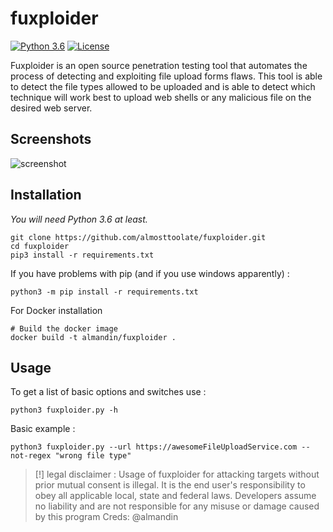 # fuxploider

[![Python 3.6](https://img.shields.io/badge/python-3.6%20%2B-green.svg)](https://www.python.org/) [![License](https://img.shields.io/badge/license-GPLv3-red.svg)](https://raw.githubusercontent.com/almandin/fuxploider/master/LICENSE.md)

Fuxploider is an open source penetration testing tool that automates the process of detecting and exploiting file upload forms flaws. This tool is able to detect the file types allowed to be uploaded and is able to detect which technique will work best to upload web shells or any malicious file on the desired web server.

Screenshots
----
![screenshot](screenshot.png)

Installation
----

_You will need Python 3.6 at least._

    git clone https://github.com/almosttoolate/fuxploider.git
    cd fuxploider
    pip3 install -r requirements.txt

If you have problems with pip (and if you use windows apparently) :

    python3 -m pip install -r requirements.txt

For Docker installation

    # Build the docker image
    docker build -t almandin/fuxploider .

Usage
----

To get a list of basic options and switches use :

    python3 fuxploider.py -h

Basic example :

    python3 fuxploider.py --url https://awesomeFileUploadService.com --not-regex "wrong file type"

> [!] legal disclaimer : Usage of fuxploider for attacking targets without prior mutual consent is illegal. It is the end user's responsibility to obey all applicable local, state and federal laws. Developers assume no liability and are not responsible for any misuse or damage caused by this program
Creds: @almandin
